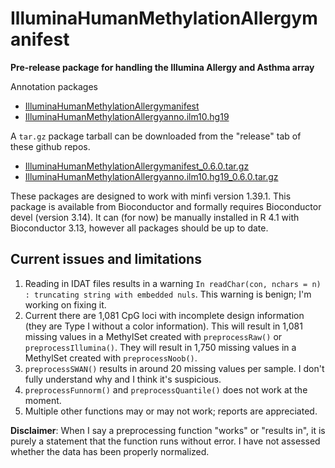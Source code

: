# IlluminaHumanMethylationAllergymanifest

**Pre-release package for handling the Illumina Allergy and Asthma array**

Annotation packages
- [IlluminaHumanMethylationAllergymanifest](https://github.com/hansenlab/IlluminaHumanMethylationAllergymanifest)
- [IlluminaHumanMethylationAllergyanno.ilm10.hg19](https://github.com/hansenlab/IlluminaHumanMethylationAllergyanno.ilm10.hg19)

A `tar.gz` package tarball can be downloaded from the "release" tab of these github repos.
- [IlluminaHumanMethylationAllergymanifest_0.6.0.tar.gz](https://github.com/hansenlab/IlluminaHumanMethylationAllergymanifest/releases/download/0.6/IlluminaHumanMethylationAllergymanifest_0.6.0.tar.gz)
- [IlluminaHumanMethylationAllergyanno.ilm10.hg19_0.6.0.tar.gz](https://github.com/hansenlab/IlluminaHumanMethylationAllergyanno.ilm10.hg19/releases/download/0.6/IlluminaHumanMethylationAllergyanno.ilm10.hg19_0.6.0.tar.gz)

These packages are designed to work with minfi version 1.39.1. This package is available from Bioconductor and formally requires Bioconductor devel (version 3.14). It can (for now) be manually installed in R 4.1 with Bioconductor 3.13, however all packages should be up to date.

## Current issues and limitations

1. Reading in IDAT files results in a warning `In readChar(con, nchars = n) : truncating string with embedded nuls`. This warning is benign; I'm working on fixing it.
2. Current there are 1,081 CpG loci with incomplete design information (they are Type I without a color information). This will result in 1,081 missing values in a MethylSet created with `preprocessRaw()` or `preprocessIllumina()`. They will result in 1,750 missing values in a MethylSet created with `preprocessNoob()`.
3. `preprocessSWAN()` results in around 20 missing values per sample. I don't fully understand why and I think it's suspicious.
4. `preprocessFunnorm()` and `preprocessQuantile()` does not work at the moment.
5. Multiple other functions may or may not work; reports are appreciated.

**Disclaimer**: When I say a preprocessing function "works" or "results in", it is purely a statement that the function runs without error. I have not assessed whether the data has been properly normalized.


